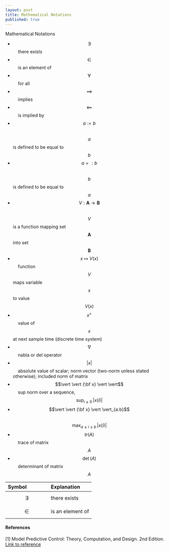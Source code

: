 ```yaml
---
layout: post
title: Mathematical Notations
published: true
---
```


Mathematical Notations

* $$\exists$$  &nbsp; &nbsp;   there exists
* $$\in$$     &nbsp; &nbsp;    is an element of
* $$\forall$$  &nbsp; &nbsp;   for all
* $$\implies$$  &nbsp; &nbsp;  implies
* $$\impliedby$$ &nbsp; &nbsp; is implied by
* $$a := b$$  &nbsp; &nbsp;    $$a$$ is defined to be equal to $$b$$
* $$a =: b$$   &nbsp; &nbsp;   $$b$$ is defined to be equal to $$a$$
* $$V : \mathbf{A} \to \mathbf{B}$$ &nbsp; &nbsp; $$V$$ is a function mapping set $$\mathbf{A}$$ into set $$\mathbf{B}$$
* $$x \mapsto V(x)$$ &nbsp; &nbsp; function $$V$$ maps variable $$x$$ to value $$V(x)$$
* $$x^+$$ &nbsp; &nbsp; value of $$x$$ at next sample time (discrete time system)
* $$\nabla$$ &nbsp; &nbsp; nabla or del operator
* $$\vert x \vert$$ &nbsp; &nbsp; absolute value of scalar; norm vector (two-norm unless stated otherwise); included norm of matrix
* $$\vert \vert {\bf x} \vert \vert$$ &nbsp; &nbsp; sup norm over a sequence, $$\text{sup}_{i \geq 0} \, \vert x(i) \vert$$
* $$\vert \vert {\bf x} \vert \vert_{a:b}$$ &nbsp; &nbsp; $$\text{max}_{a \leq i \leq b} \, \vert x(i) \vert$$
* $$tr(A)$$ &nbsp; &nbsp; trace of matrix $$A$$
* $$\det(A)$$ &nbsp; &nbsp; determinant of matrix $$A$$

| **Symbol** &nbsp; &nbsp; &nbsp; &nbsp; &nbsp; &nbsp; &nbsp; | **Explanation**  |
|:---------------|:----------------------------------|
| $$\exists$$  | there exists  |
| $$\in$$  | is an element of  |



#### References

[1] Model Predictive Control: Theory, Computation, and Design. 2nd Edition. [Link to reference](https://sites.engineering.ucsb.edu/~jbraw/mpc/)

